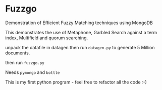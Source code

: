 Fuzzgo
======

Demonstration of Efficient Fuzzy Matching techniques using MongoDB

This demonstrates the use of Metaphone, Garbled Search against a term index,
Multifield and quorum searching.

unpack the datafile in datagen then run `datagen.py` to generate 5 Million documents.

then run `fuzzgo.py`

Needs `pymongo` and `bottle`

This is my first python program - feel free to refactor all the code :-)

